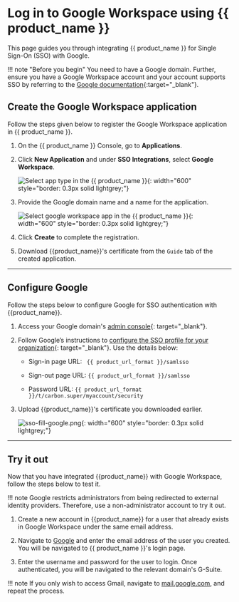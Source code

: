 # Log in to Google Workspace using {{ product_name }}

This page guides you through integrating {{ product_name }} for Single Sign-On (SSO) with Google.

!!! note "Before you begin"
    You need to have a Google domain. Further, ensure you have a Google Workspace account and your account supports SSO by referring to the [Google documentation](https://support.google.com/a/answer/182076?sjid=13406338490513240799-AP){:target="_blank"}.

## Create the Google Workspace application

Follow the steps given below to register the Google Workspace application in {{ product_name }}.

1. On the {{ product_name }} Console, go to **Applications**.

2. Click **New Application** and under **SSO Integrations**, select **Google Workspace**.

    ![Select app type in the {{ product_name }}]({{base_path}}/assets/img/guides/authentication/sso-integrations/common/add-app.png){: width="600" style="border: 0.3px solid lightgrey;"}

3. Provide the Google domain name and a name for the application.

    ![Select google workspace app in the {{ product_name }}]({{base_path}}/assets/img/guides/authentication/sso-integrations/google-workspace-sso/add-google-app.png){: width="600" style="border: 0.3px solid lightgrey;"}

4. Click **Create** to complete the registration.

5. Download {{product_name}}'s certificate from the `Guide` tab of the created application.

-----

## Configure Google

Follow the steps below to configure Google for SSO authentication with {{product_name}}.

1. Access your Google domain's [admin console](https://admin.google.com){: target="_blank"}.

2. Follow Google’s instructions to [configure the SSO profile for your organization](https://support.google.com/a/answer/12032922?hl=en&ref_topic=7579248&sjid=3736947215943977003-AP#org_profile){: target="_blank"}. Use the details below:

    - Sign-in page URL:
      ` {{ product_url_format }}/samlsso`

    - Sign-out page URL:
      `{{ product_url_format }}/samlsso`
   
    - Password URL:
       `{{ product_url_format }}/t/carbon.super/myaccount/security`

3. Upload {{product_name}}'s certificate you downloaded earlier.

    ![sso-fill-google.png]({{base_path}}/assets/img/guides/authentication/sso-integrations/google-workspace-sso/sso-fill-google.png){: width="600" style="border: 0.3px solid lightgrey;"}
-----

## Try it out

Now that you have integrated {{product_name}} with Google Workspace, follow the steps below to test it.

!!! note
    Google restricts administrators from being redirected to external identity providers. Therefore, use a non-administrator account to try it out.

1. Create a new account in {{product_name}} for a user that already exists in Google Workspace under the same email address.

2. Navigate to [Google](http://accounts.google.com) and enter the email address of the user you created. You will be navigated to {{ product_name }}'s login page.

3. Enter the username and password for the user to login. Once authenticated, you will be navigated to the relevant domain's G-Suite.

!!! note
    If you only wish to access Gmail, navigate to [mail.google.com](http://mail.google.com), and repeat the process.

